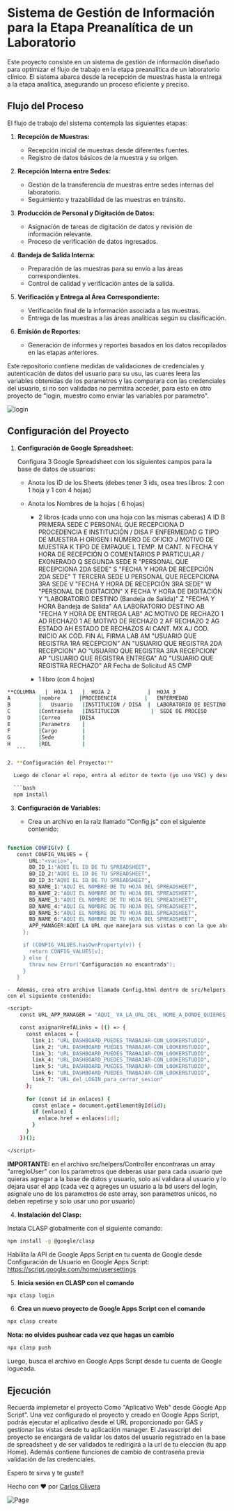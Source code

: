 # Sistema de Gestión de Información para la Etapa Preanalítica de un Laboratorio

Este proyecto consiste en un sistema de gestión de información diseñado para optimizar el flujo de trabajo en la etapa preanalítica de un laboratorio clínico. El sistema abarca desde la recepción de muestras hasta la entrega a la etapa analítica, asegurando un proceso eficiente y preciso.

## Flujo del Proceso

El flujo de trabajo del sistema contempla las siguientes etapas:

1. **Recepción de Muestras:**
   - Recepción inicial de muestras desde diferentes fuentes.
   - Registro de datos básicos de la muestra y su origen.

2. **Recepción Interna entre Sedes:**
   - Gestión de la transferencia de muestras entre sedes internas del laboratorio.
   - Seguimiento y trazabilidad de las muestras en tránsito.

3. **Producción de Personal y Digitación de Datos:**
   - Asignación de tareas de digitación de datos y revisión de información relevante.
   - Proceso de verificación de datos ingresados.

4. **Bandeja de Salida Interna:**
   - Preparación de las muestras para su envío a las áreas correspondientes.
   - Control de calidad y verificación antes de la salida.

5. **Verificación y Entrega al Área Correspondiente:**
   - Verificación final de la información asociada a las muestras.
   - Entrega de las muestras a las áreas analíticas según su clasificación.

6. **Emisión de Reportes:**
   - Generación de informes y reportes basados en los datos recopilados en las etapas anteriores.

Este repositorio contiene medidas de validaciones de credenciales y autenticación de datos del usuario para su usu, las cuares leera las variables obtenidas de los parametros y las comparara con las credenciales del usuario, si no son validadas no permitira acceder, para esto en otro proyecto de "login, muestro como enviar las variables por parametro".

![login](https://github.com/coliveramispireta/assets-images/blob/main/login.PNG)

## Configuración del Proyecto

1. **Configuración de Google Spreadsheet:**

   Configura 3 Google Spreadsheet con los siguientes campos para la base de datos de usuarios:
   - Anota los ID de los Sheets  (debes tener 3 ids, osea tres libros: 2 con 1 hoja y 1 con 4 hojas)
   - Anota los Nombres de la hojas ( 6 hojas)
  
     - 2 libros (cada unno con una hoja con las mismas caberas)
A	ID
B	PRIMERA SEDE
C	PERSONAL QUE RECEPCIONA
D	PROCEDENCIA
E	INSTITUCIÓN / DISA
F	ENFERMEDAD
G	TIPO DE MUESTRA
H	ORIGEN
I	NÚMERO DE OFICIO
J	MOTIVO DE MUESTRA
K	TIPO DE EMPAQUE
L	TEMP.
M	CANT. 
N	FECHA  Y HORA DE RECEPCIÓN
O	COMENTARIOS
P	PARTICULAR / EXONERADO
Q	SEGUNDA SEDE
R	"PERSONAL QUE RECEPCIONA 2DA SEDE"
S	"FECHA Y HORA DE RECEPCIÓN 2DA SEDE"
T	TERCERA SEDE
U	PERSONAL QUE RECEPCIONA 3RA SEDE
V	"FECHA Y HORA DE RECEPCIÓN 3RA SEDE"
W	"PERSONAL DE DIGITACIÓN"
X	FECHA Y HORA DE DIGITACIÓN
Y	"LABORATORIO DESTINO (Bandeja de Salida)"
Z	"FECHA Y HORA Bandeja de Salida"
AA	LABORATORIO DESTINO
AB	"FECHA Y HORA
DE ENTREGA LAB"
AC	MOTIVO DE RECHAZO 1
AD	RECHAZO 1
AE	MOTIVO DE RECHAZO 2
AF	RECHAZO 2
AG	ESTADO
AH	ESTADO DE RECHAZOS
AI	CANT. MX
AJ	COD. INICIO
AK	COD. FIN
AL	FIRMA LAB
AM	"USUARIO QUE REGISTRA
1RA RECEPCION"
AN	"USUARIO QUE REGISTRA 2DA RECEPCION"
AO	"USUARIO QUE REGISTRA 3RA RECEPCION"
AP	"USUARIO QUE REGISTRA ENTREGA"
AQ	"USUARIO QUE REGISTRA RECHAZO"
AR	Fecha de Solicitud
AS	CMP

      - 1 libro (con 4 hojas)
 ```bash        
**COLUMNA	|  HOJA 1	|  HOJA 2	         |  HOJA 3	               |  HOJA 4**
A	      |nombre	   |PROCEDENCIA         |	ENFERMEDAD	            |LABORATORIO DE DESTINO
B	      |   Usuario	|INSTITUCION / DISA  |	LABORATORIO DE DESTINO	|   ID
C	      |Contraseña	|INSTITUCION	      |  SEDE DE PROCESO	      | QR
D	      |Correo	   |DISA		
E	      |Parametro	|		
F	      |Cargo		|	
G	      |Sede			|
H	      |ROL			|
    ```  

2. **Configuración del Proyecto:**

   Luego de clonar el repo, entra al editor de texto (yo uso VSC) y desde la terminal en la carpeta raiz, ejecuta el siguiente comando para instalar las dependencias necesarias:

   ```bash
   npm install
   ```

3. **Configuración de Variables:**

      -  Crea un archivo en la raíz llamado "Config.js" con el siguiente contenido:

 ```bash

function CONFIG(v) {
    const CONFIG_VALUES = {
        URL:"<vacio>",
        BD_ID_1:"AQUI EL ID DE TU SPREADSHEET",
        BD_ID_2:"AQUI EL ID DE TU SPREADSHEET",
        BD_ID_3:"AQUI EL ID DE TU SPREADSHEET",
        BD_NAME_1:"AQUI EL NOMBRE DE TU HOJA DEL SPREADSHEET",        
        BD_NAME_2:"AQUI EL NOMBRE DE TU HOJA DEL SPREADSHEET",        
        BD_NAME_3:"AQUI EL NOMBRE DE TU HOJA DEL SPREADSHEET",
        BD_NAME_4:"AQUI EL NOMBRE DE TU HOJA DEL SPREADSHEET",
        BD_NAME_5:"AQUI EL NOMBRE DE TU HOJA DEL SPREADSHEET",
        BD_NAME_6:"AQUI EL NOMBRE DE TU HOJA DEL SPREADSHEET",
        APP_MANAGER:AQUI LA URL que manejara sus vistas o con la que abriras tu login"
      };

      if (CONFIG_VALUES.hasOwnProperty(v)) {
        return CONFIG_VALUES[v];
      } else {
        throw new Error("Configuración no encontrada");
      }
    }
 ```


    -  Además, crea otro archivo llamado Config.html dentro de src/helpers con el siguiente contenido:


```bash
<script>
    const URL_APP_MANAGER = "AQUI_ VA_LA_URL_DEL_ HOME_A_DONDE_QUIERES_QUE_TE_REDIRIJA_EN_CASO_SE_VALIDEN_CORRECTAMENTE_LAS_CREDENCIALES_DEL_USUARIO"; 

    const asignarHrefALinks = (() => {
      const enlaces = {
        link_1: "URL_DASHBOARD_PUEDES_TRABAJAR-CON_LOOKERSTUDIO",
        link_2: "URL_DASHBOARD_PUEDES_TRABAJAR-CON_LOOKERSTUDIO",
        link_3: "URL_DASHBOARD_PUEDES_TRABAJAR-CON_LOOKERSTUDIO",
        link_4: "URL_DASHBOARD_PUEDES_TRABAJAR-CON_LOOKERSTUDIO",
        link_5: "URL_DASHBOARD_PUEDES_TRABAJAR-CON_LOOKERSTUDIO",
        link_6: "URL_DASHBOARD_PUEDES_TRABAJAR-CON_LOOKERSTUDIO",
        link_7: "URL_del_LOGIN_para_cerrar_sesion"
      };
    
      for (const id in enlaces) {
        const enlace = document.getElementById(id);
        if (enlace) {
          enlace.href = enlaces[id];
        }
      }
    })();

</script>
```
**IMPORTANTE:** en el archivo src/helpers/Controller encontraras un array "arregloUser" con los parametros que deberas usar para cada usuario que quieras agregar a la base de datos y usuario, solo asi validara al usuario y lo dejara usar el app (cada vez q agreges un usuario a la bd users del login, asignale uno de los parametros de este array, son parametros unicos, no deben repetirse y solo usar uno por usuario)

4. **Instalación del Clasp:**

Instala CLASP globalmente con el siguiente comando:

```bash
npm install -g @google/clasp
```

Habilita la API de Google Apps Script en tu cuenta de Google desde Configuración de Usuario en Google Apps Script:  https://script.google.com/home/usersettings

5. **Inicia sesión en CLASP con el comando**

```bash
npx clasp login
```

6. **Crea un nuevo proyecto de Google Apps Script con el comando**

```bash
npx clasp create
```

**Nota: no olvides pushear cada vez que hagas un cambio**
```bash
npx clasp push
```

Luego, busca el archivo en Google Apps Script desde tu cuenta de Google logueada.


## Ejecución

Recuerda implemetar el proyecto Como "Aplicativo Web" desde Google App Script". Una vez configurado el proyecto y creado en Google Apps Script, podrás ejecutar el aplicativo desde el URL proporcionado por GAS y gestionar las vistas desde tu aplicación manager. 
El Jasvascript del proyecto se encargará de validar los datos del usuario registrado en la base de spreadsheet y de ser validados te redirigirá a la url de tu eleccion (tu app Home). Además contiene funciones de cambio de contraseña previa validación de las credenciales. 

Espero te sirva y te guste!!

Hecho con ❤️ por [Carlos Olivera](https://github.com/coliveramispireta)

![Page](https://github.com/coliveramispireta/assets-images/blob/main/page.PNG)
